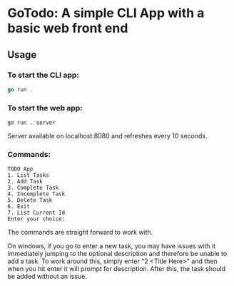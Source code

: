 # GoTodo: A simple CLI App with a basic web front end

## Usage
### To start the CLI app:
```go
go run .
```

### To start the web app:
```
go run . server
```

Server available on localhost:8080 and refreshes every 10 seconds.

### Commands:

```
TODO App
1. List Tasks
2. Add Task
3. Complete Task
4. Incomplete Task
5. Delete Task
6. Exit
7. List Current Id
Enter your choice:
```

The commands are straight forward to work with.

On windows, if you go to enter a new task, you may have issues with it immediately jumping to the optional description and therefore be unable to add a task. To work around this, simply enter "2 \<Title Here>" and then when you hit enter it will prompt for description. After this, the task should be added without an issue.
